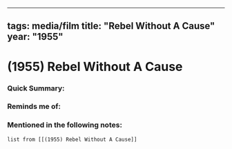 
---
tags: media/film
title: "Rebel Without A Cause"
year: "1955" 
---
# (1955) Rebel Without A Cause
### Quick Summary:


### Reminds me of:

### Mentioned in the following notes:
```dataview
list from [[(1955) Rebel Without A Cause]]
```

